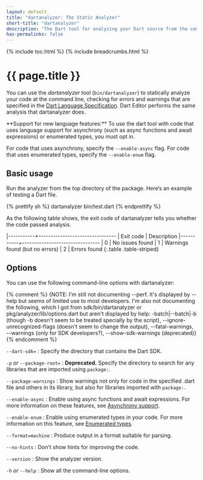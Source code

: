 ```yaml
---
layout: default
title: "dartanalyzer: The Static Analyzer"
short-title: "dartanalyzer"
description: "The Dart tool for analyzing your Dart source from the command line."
has-permalinks: false
---
```


{% include toc.html %}
{% include breadcrumbs.html %}

# {{ page.title }}

You can use the *dartanalyzer* tool (`bin/dartanalyzer`) to statically
analyze your code at the command line, checking for errors and warnings
that are specified in the [Dart Language Specification](/docs/spec/).
Dart Editor performs the same analysis that dartanalyzer does.

<aside class="alert alert-info" markdown="1">
**Support for new language features:**
To use the dart tool with code that uses language support for asynchrony
(such as async functions and await expressions) or enumerated types,
you must opt in.

For code that uses asynchrony, specify the `--enable-async` flag.
For code that uses enumerated types, specify the `--enable-enum` flag.
</aside>

## Basic usage

Run the analyzer from the top directory of the package.
Here’s an example of testing a Dart file.

{% prettify sh %}
dartanalyzer bin/test.dart
{% endprettify %}

As the following table shows,
the exit code of dartanalyzer tells you whether the code
passed analysis.

|-----------+--------------------------------
| Exit code | Description
|-----------+--------------------------------
| 0         | No issues found
| 1         | Warnings found (but no errors)
| 2         | Errors found
{:.table .table-striped}


## Options

You can use the following command-line options with dartanalyzer:

{% comment %}
{NOTE:
I'm still not documenting --perf. It's displayed by --help but seems of
limited use to most developers. I'm also not documenting the following,
which I got from sdk/bin/dartanalyzer or pkg/analyzer/lib/options.dart
but aren't displayed by help: -batch|--batch|-b (though -b doesn't seem
to be treated specially by the script), --ignore-unrecognized-flags
(doesn't seem to change the output), --fatal-warnings, --warnings (only
for SDK developers?), --show-sdk-warnings (deprecated)}
{% endcomment %}

`--dart-sdk=`
: Specify the directory that contains the Dart SDK.

`-p` *or* `--package-root=`
: **Deprecated.** Specify the directory to search for any libraries that are
  imported using `package:`.

`--package-warnings`
: Show warnings not only for code in the specified .dart file and
  others in its library, but also for libraries imported with
  `package:`.

`--enable-async`
: Enable using async functions and await expressions. For more
  information on these features, see
  [Asynchrony support](/docs/dart-up-and-running/ch02.html#asynchrony).

`--enable-enum`
: Enable using enumerated types in your code. For more information on
  this feature, see
  [Enumerated types](/docs/dart-up-and-running/ch02.html#enums).

`--format=machine`
: Produce output in a format suitable for parsing.

`--no-hints`
: Don't show hints for improving the code.

`--version`
: Show the analyzer version.

`-h` *or* `--help`
: Show all the command-line options.

